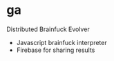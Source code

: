 ga
==

Distributed Brainfuck Evolver

 - Javascript brainfuck interpreter
 - Firebase for sharing results
